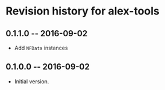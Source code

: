 # Revision history for alex-tools

## 0.1.1.0  -- 2016-09-02

* Add `NFData` instances

## 0.1.0.0  -- 2016-09-02

* Initial version.
